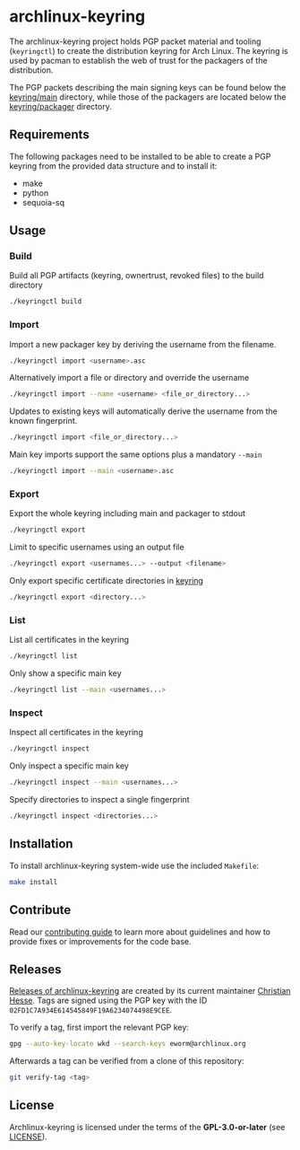 # archlinux-keyring

The archlinux-keyring project holds PGP packet material and tooling
(`keyringctl`) to create the distribution keyring for Arch Linux.
The keyring is used by pacman to establish the web of trust for the packagers
of the distribution.

The PGP packets describing the main signing keys can be found below the
[keyring/main](keyring/main) directory, while those of the packagers are located below the
[keyring/packager](keyring/packager) directory.

## Requirements

The following packages need to be installed to be able to create a PGP keyring
from the provided data structure and to install it:

* make
* python
* sequoia-sq

## Usage

### Build

Build all PGP artifacts (keyring, ownertrust, revoked files) to the build directory
```bash
./keyringctl build
```

### Import

Import a new packager key by deriving the username from the filename.
```bash
./keyringctl import <username>.asc
```

Alternatively import a file or directory and override the username
```bash
./keyringctl import --name <username> <file_or_directory...>
```

Updates to existing keys will automatically derive the username from the known fingerprint.
```bash
./keyringctl import <file_or_directory...>
```

Main key imports support the same options plus a mandatory `--main`
```bash
./keyringctl import --main <username>.asc
```

### Export

Export the whole keyring including main and packager to stdout
```bash
./keyringctl export
```

Limit to specific usernames using an output file
```bash
./keyringctl export <usernames...> --output <filename>
```

Only export specific certificate directories in [keyring](keyring)
```bash
./keyringctl export <directory...>
```

### List

List all certificates in the keyring
```bash
./keyringctl list
```

Only show a specific main key
```bash
./keyringctl list --main <usernames...>
```

### Inspect

Inspect all certificates in the keyring
```bash
./keyringctl inspect
```

Only inspect a specific main key
```bash
./keyringctl inspect --main <usernames...>
```

Specify directories to inspect a single fingerprint
```bash
./keyringctl inspect <directories...>
```

## Installation

To install archlinux-keyring system-wide use the included `Makefile`:

```bash
make install
```

## Contribute

Read our [contributing guide](CONTRIBUTING.md) to learn more about guidelines and
how to provide fixes or improvements for the code base.

## Releases

[Releases of
archlinux-keyring](https://gitlab.archlinux.org/archlinux/archlinux-keyring/-/tags)
are created by its current maintainer [Christian
Hesse](https://gitlab.archlinux.org/eworm). Tags are signed using the PGP key
with the ID `02FD1C7A934E614545849F19A6234074498E9CEE`.

To verify a tag, first import the relevant PGP key:

```bash
gpg --auto-key-locate wkd --search-keys eworm@archlinux.org
```

Afterwards a tag can be verified from a clone of this repository:

```bash
git verify-tag <tag>
```

## License

Archlinux-keyring is licensed under the terms of the **GPL-3.0-or-later** (see
[LICENSE](LICENSE)).
